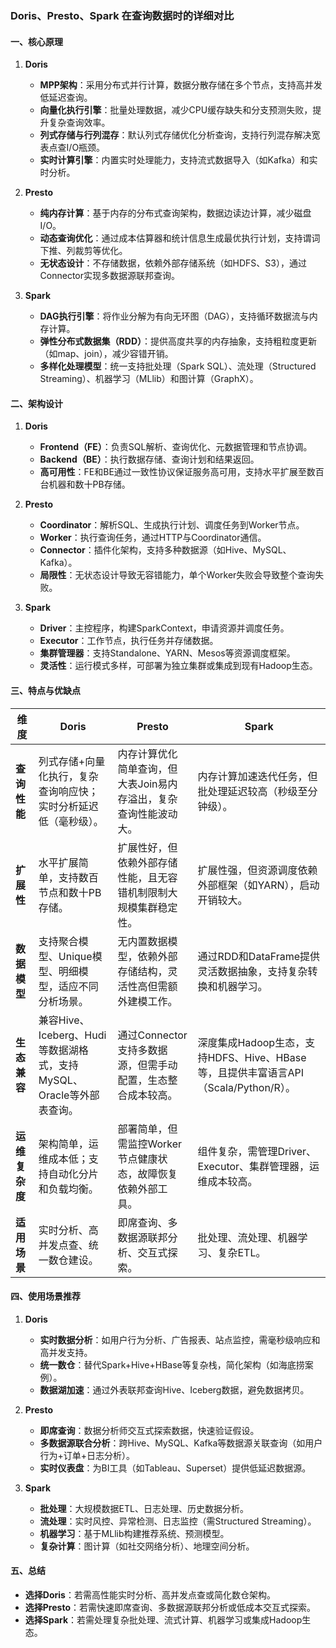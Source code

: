 ### Doris、Presto、Spark 在查询数据时的详细对比

#### **一、核心原理**
1. **Doris**  
   - **MPP架构**：采用分布式并行计算，数据分散存储在多个节点，支持高并发低延迟查询。  
   - **向量化执行引擎**：批量处理数据，减少CPU缓存缺失和分支预测失败，提升复杂查询效率。  
   - **列式存储与行列混存**：默认列式存储优化分析查询，支持行列混存解决宽表点查I/O瓶颈。  
   - **实时计算引擎**：内置实时处理能力，支持流式数据导入（如Kafka）和实时分析。

2. **Presto**  
   - **纯内存计算**：基于内存的分布式查询架构，数据边读边计算，减少磁盘I/O。  
   - **动态查询优化**：通过成本估算器和统计信息生成最优执行计划，支持谓词下推、列裁剪等优化。  
   - **无状态设计**：不存储数据，依赖外部存储系统（如HDFS、S3），通过Connector实现多数据源联邦查询。

3. **Spark**  
   - **DAG执行引擎**：将作业分解为有向无环图（DAG），支持循环数据流与内存计算。  
   - **弹性分布式数据集（RDD）**：提供高度共享的内存抽象，支持粗粒度更新（如map、join），减少容错开销。  
   - **多样化处理模型**：统一支持批处理（Spark SQL）、流处理（Structured Streaming）、机器学习（MLlib）和图计算（GraphX）。

#### **二、架构设计**
1. **Doris**  
   - **Frontend（FE）**：负责SQL解析、查询优化、元数据管理和节点协调。  
   - **Backend（BE）**：执行数据存储、查询计划和结果返回。  
   - **高可用性**：FE和BE通过一致性协议保证服务高可用，支持水平扩展至数百台机器和数十PB存储。

2. **Presto**  
   - **Coordinator**：解析SQL、生成执行计划、调度任务到Worker节点。  
   - **Worker**：执行查询任务，通过HTTP与Coordinator通信。  
   - **Connector**：插件化架构，支持多种数据源（如Hive、MySQL、Kafka）。  
   - **局限性**：无状态设计导致无容错能力，单个Worker失败会导致整个查询失败。

3. **Spark**  
   - **Driver**：主控程序，构建SparkContext，申请资源并调度任务。  
   - **Executor**：工作节点，执行任务并存储数据。  
   - **集群管理器**：支持Standalone、YARN、Mesos等资源调度框架。  
   - **灵活性**：运行模式多样，可部署为独立集群或集成到现有Hadoop生态。

#### **三、特点与优缺点**
| **维度**       | **Doris**                                                                 | **Presto**                                                                 | **Spark**                                                                 |
|----------------|---------------------------------------------------------------------------|-----------------------------------------------------------------------------|---------------------------------------------------------------------------|
| **查询性能**   | 列式存储+向量化执行，复杂查询响应快；实时分析延迟低（毫秒级）。               | 内存计算优化简单查询，但大表Join易内存溢出，复杂查询性能波动大。               | 内存计算加速迭代任务，但批处理延迟较高（秒级至分钟级）。                     |
| **扩展性**     | 水平扩展简单，支持数百节点和数十PB存储。                                    | 扩展性好，但依赖外部存储性能，且无容错机制限制大规模集群稳定性。               | 扩展性强，但资源调度依赖外部框架（如YARN），启动开销较大。                  |
| **数据模型**   | 支持聚合模型、Unique模型、明细模型，适应不同分析场景。                      | 无内置数据模型，依赖外部存储结构，灵活性高但需额外建模工作。                   | 通过RDD和DataFrame提供灵活数据抽象，支持复杂转换和机器学习。               |
| **生态兼容**   | 兼容Hive、Iceberg、Hudi等数据湖格式，支持MySQL、Oracle等外部表查询。          | 通过Connector支持多数据源，但需手动配置，生态整合成本较高。                   | 深度集成Hadoop生态，支持HDFS、Hive、HBase等，且提供丰富语言API（Scala/Python/R）。 |
| **运维复杂度** | 架构简单，运维成本低；支持自动化分片和负载均衡。                              | 部署简单，但需监控Worker节点健康状态，故障恢复依赖外部工具。                   | 组件复杂，需管理Driver、Executor、集群管理器，运维成本较高。                |
| **适用场景**   | 实时分析、高并发点查、统一数仓建设。                                        | 即席查询、多数据源联邦分析、交互式探索。                                      | 批处理、流处理、机器学习、复杂ETL。                                        |

#### **四、使用场景推荐**
1. **Doris**  
   - **实时数据分析**：如用户行为分析、广告报表、站点监控，需毫秒级响应和高并发支持。  
   - **统一数仓**：替代Spark+Hive+HBase等复杂栈，简化架构（如海底捞案例）。  
   - **数据湖加速**：通过外表联邦查询Hive、Iceberg数据，避免数据拷贝。

2. **Presto**  
   - **即席查询**：数据分析师交互式探索数据，快速验证假设。  
   - **多数据源联合分析**：跨Hive、MySQL、Kafka等数据源关联查询（如用户行为+订单+日志分析）。  
   - **实时仪表盘**：为BI工具（如Tableau、Superset）提供低延迟数据源。

3. **Spark**  
   - **批处理**：大规模数据ETL、日志处理、历史数据分析。  
   - **流处理**：实时风控、异常检测、日志监控（需Structured Streaming）。  
   - **机器学习**：基于MLlib构建推荐系统、预测模型。  
   - **复杂计算**：图计算（如社交网络分析）、地理空间分析。

#### **五、总结**
- **选择Doris**：若需高性能实时分析、高并发点查或简化数仓架构。  
- **选择Presto**：若需快速即席查询、多数据源联邦分析或低成本交互式探索。  
- **选择Spark**：若需处理复杂批处理、流式计算、机器学习或集成Hadoop生态。

